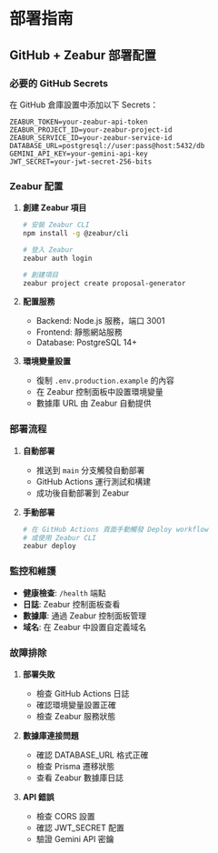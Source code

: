 # 部署指南

## GitHub + Zeabur 部署配置

### 必要的 GitHub Secrets

在 GitHub 倉庫設置中添加以下 Secrets：

```
ZEABUR_TOKEN=your-zeabur-api-token
ZEABUR_PROJECT_ID=your-zeabur-project-id  
ZEABUR_SERVICE_ID=your-zeabur-service-id
DATABASE_URL=postgresql://user:pass@host:5432/db
GEMINI_API_KEY=your-gemini-api-key
JWT_SECRET=your-jwt-secret-256-bits
```

### Zeabur 配置

1. **創建 Zeabur 項目**
   ```bash
   # 安裝 Zeabur CLI
   npm install -g @zeabur/cli
   
   # 登入 Zeabur
   zeabur auth login
   
   # 創建項目
   zeabur project create proposal-generator
   ```

2. **配置服務**
   - Backend: Node.js 服務，端口 3001
   - Frontend: 靜態網站服務
   - Database: PostgreSQL 14+

3. **環境變量設置**
   - 復制 `.env.production.example` 的內容
   - 在 Zeabur 控制面板中設置環境變量
   - 數據庫 URL 由 Zeabur 自動提供

### 部署流程

1. **自動部署**
   - 推送到 `main` 分支觸發自動部署
   - GitHub Actions 運行測試和構建
   - 成功後自動部署到 Zeabur

2. **手動部署**
   ```bash
   # 在 GitHub Actions 頁面手動觸發 Deploy workflow
   # 或使用 Zeabur CLI
   zeabur deploy
   ```

### 監控和維護

- **健康檢查**: `/health` 端點
- **日誌**: Zeabur 控制面板查看
- **數據庫**: 通過 Zeabur 控制面板管理
- **域名**: 在 Zeabur 中設置自定義域名

### 故障排除

1. **部署失敗**
   - 檢查 GitHub Actions 日誌
   - 確認環境變量設置正確
   - 檢查 Zeabur 服務狀態

2. **數據庫連接問題**
   - 確認 DATABASE_URL 格式正確
   - 檢查 Prisma 遷移狀態
   - 查看 Zeabur 數據庫日誌

3. **API 錯誤**
   - 檢查 CORS 設置
   - 確認 JWT_SECRET 配置
   - 驗證 Gemini API 密鑰